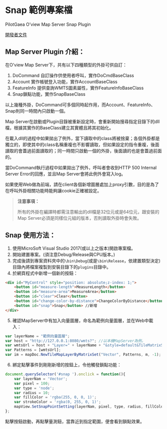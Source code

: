 # Snap 範例專案檔
PilotGaea O’view Map Server Snap Plugin

[開發者文件](https://nlscsample.pilotgaea.com.tw/demo/ProgrammingGuide/src/04.ServerSidePlugin/04.2_PluginSample.html#snap)

## Map Server Plugin 介紹：

在O’view Map Server下，共有以下四種類型的外掛可供自訂：

1. DoCommand 自訂操作供使用者呼叫，實作DoCmdBaseClass
2. Account 實作帳號登入功能，實作AccountBaseClass
3. FeatureInfo 提供查詢WMTS圖素屬性，實作FeatureInfoBaseClass
4. Snap鎖點功能，實作SnapBaseClass

以上幾種外掛，DoCommand可多個同時起作用，而Account、FeatureInfo、Snap則同一時間內只啟動一個。

Map Server在啟動或Plugin目錄被重新設定時，會重新開始搜尋指定目錄下的dll檔，根據其實作的BaseClass建立其實體且將其初始化。

在載入dll的過程中如果拋出了例外，當下讀取中的class將被捨棄；各個外掛都是獨立的，即使其中的class名稱重複也不影響讀取，但如果設定的指令重複，後面讀取的會蓋過前面讀取的；同一時間只啟動一個的外掛，後面讀的也是會蓋過前面的。

當DoCommand執行過程中如果拋出了例外，呼叫者會收到HTTP 500 Internal Server Error的回應，並且Map Server會將此例外會寫入log。

如果使用Web做為前端，請在client各個新增圖層處加上proxy引數，目的是為了在呼叫外掛相關功能時能夠讓cookie正確被設定。

>**注意事項：**
>
> 所有的外掛在編譯時都需注意輸出的dll檔是32位元或是64位元，跟安裝的Map Server必須是同樣位元組的版本，否則讀取外掛時會失敗。

## Snap 使用方法：

1. 使用MicroSoft Visual Studio 2017(或以上之版本)開啟專案檔。
2. 開始建置專案。(須注意Debug/Release與CPU版本。)
3. 完成後請到專案資料夾中的`\bin\Debug`(或是`\bin\Release`，依建置類型決定)目錄內將檔案複製到安裝目錄下的`plugins`目錄中。
4. 於網頁程式中新增一個新的按鈕：

```html
<div id="MyControl" style="position: absolute;z-index: 1;">
    <button id="measure-length">MeasureLength</button>
    <button id="measure-area">MeasureArea</button>
    <button id="clear">Clear</button>
    <button id="change-color-by-distance">ChangeColorByDistance</button>
    <button id="snap">Snap</button> //新增
</div>
```

5. 確認MapServer中有加入向量圖層，命名為範例向量圖層，並在Web中載入：

```javascript
var layerName = "範例向量圖層";
var host = "http://127.0.0.1:8080/wmts?"; //以本機MapServer為例。
var wmtsUrl = host + "Layer=" + layerName + "&style=default&TileMatrixSet=EPSG:3857Service=WMTS&Request=GetTile&Version=1.0.0&Format=image/png&TileMatrix={TileZ}&TileCol{TileC}&TileRow={TileR}";
var Patterns = [wmtsUrl];
var im = mapDoc.NewTileMapLayerByMatrixSet("Vector", Patterns, m, -1);
```

6. 綁定點擊事件到剛剛新增的按鈕上，令他觸發鎖點功能：

```javascript
document.querySelector('#snap ').onclick = function(){
    var layerNam = 'Vector';
    var pixel = 100;
    var type = 'node';
    var radius = 10;
    var fillColor = 'rgba(255, 0, 0, 1)';
    var strokeColor = 'rgba(0, 255, 0, 1)';
    mapView.SetSnapPointSetting(layerNam, pixel, type, radius, fillColor, strokeColor);
};
```

點擊按鈕啟動，再點擊量測鈕，當靠近到指定範圍，便會看到鎖點效果。
